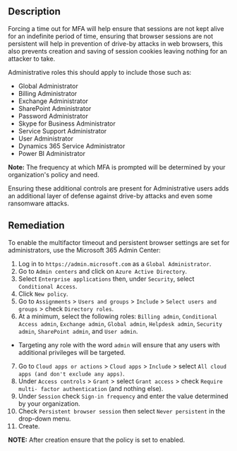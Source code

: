 ## Description

Forcing a time out for MFA will help ensure that sessions are not kept alive for an indefinite period of time, ensuring that browser sessions are not persistent will help in prevention of drive-by attacks in web browsers, this also prevents creation and saving of session cookies leaving nothing for an attacker to take.

Administrative roles this should apply to include those such as:

- Global Administrator
- Billing Administrator
- Exchange Administrator
- SharePoint Administrator
- Password Administrator
- Skype for Business Administrator
- Service Support Administrator
- User Administrator
- Dynamics 365 Service Administrator
- Power BI Administrator

**Note:** The frequency at which MFA is prompted will be determined by your organization's policy and need.

Ensuring these additional controls are present for Administrative users adds an additional layer of defense against drive-by attacks and even some ransomware attacks.

## Remediation

To enable the multifactor timeout and persistent browser settings are set for administrators, use the Microsoft 365 Admin Center:

1. Log in to `https://admin.microsoft.com` as a `Global Administrator`.
2. Go to `Admin centers` and click on `Azure Active Directory`.
3. Select `Enterprise applications` then, under `Security`, select `Conditional Access`.
4. Click `New policy`.
5. Go to `Assignments` > `Users and groups` > `Include` > `Select users and groups` > check `Directory roles`.
6. At a minimum, select the following roles: `Billing admin`, `Conditional Access admin`, `Exchange admin`, `Global admin`, `Helpdesk admin`, `Security admin`, `SharePoint admin`, and `User admin`.

- Targeting any role with the word `admin` will ensure that any users with additional privileges will be targeted.

7. Go to `Cloud apps or actions` > `Cloud apps` > `Include` > select `All cloud apps (and don't exclude any apps)`.
8. Under `Access controls` > `Grant` > select `Grant access` > check `Require multi- factor authentication` (and nothing else).
9. Under `Session` check `Sign-in frequency` and enter the value determined by your organization.
10. Check `Persistent browser session` then select `Never persistent` in the drop-down menu.
11. Create.

**NOTE:** After creation ensure that the policy is set to enabled.